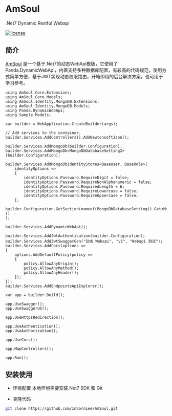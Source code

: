 ﻿# AmSoul
.Net7 Dynamic Restful Webapi

[![license](https://img.shields.io/badge/license-MIT-green.svg)](./LICENSE)

## 简介

[AmSoul](https://github.com/InbornLee/AmSoul) 是一个基于.Net7的动态WebApi模版，它使用了Panda.DynamicWebApi，内置支持多种数据库配置，有较高的代码规范，使用方式简单方便，基于JWT实现动态权限路由，开箱即用的后台解决方案，也可用于学习参考。

```CSharp
using AmSoul.Core.Extensions;
using AmSoul.Core.Models;
using AmSoul.Identity.MongoDB.Extensions;
using AmSoul.Identity.MongoDB.Models;
using Panda.DynamicWebApi;
using Sample.Models;

var builder = WebApplication.CreateBuilder(args);

// Add services to the container.
builder.Services.AddControllers().AddNewtonsoftJson();

builder.Services.AddMongoDb(builder.Configuration);
builder.Services.AddMongoDb<MongoDbDatabaseSetting2>(builder.Configuration);

builder.Services.AddMongoDbIdentityStores<BaseUser, BaseRole>(
    identityOptions =>
    {
        identityOptions.Password.RequireDigit = false;
        identityOptions.Password.RequireNonAlphanumeric = false;
        identityOptions.Password.RequiredLength = 6;
        identityOptions.Password.RequireLowercase = false;
        identityOptions.Password.RequireUppercase = false;
    },
    builder.Configuration.GetSection(nameof(MongoDbDatabaseSetting)).Get<MongoDbDatabaseSetting>()
);

builder.Services.AddDynamicWebApi();

builder.Services.AddJwtAuthentication(builder.Configuration);
builder.Services.AddJwtSwaggerGen("动态 Webapi", "v1", "Webapi 测试");
builder.Services.AddCors(options =>
{
    options.AddDefaultPolicy(policy =>
    {
        policy.AllowAnyOrigin();
        policy.AllowAnyMethod();
        policy.AllowAnyHeader();
    });
});
builder.Services.AddEndpointsApiExplorer();

var app = builder.Build();

app.UseSwagger();
app.UseSwaggerUI();

app.UseHttpsRedirection();

app.UseAuthentication();
app.UseAuthorization();

app.UseCors();

app.MapControllers();

app.Run();
```

## 安装使用

- 环境配置
  本地环境需要安装.Net7 SDK 和 Git

- 克隆代码

```bash
git clone https://github.com/InbornLee/AmSoul.git
```
